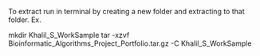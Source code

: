 To extract run in terminal by creating a new folder and extracting to that folder. 
Ex. 

mkdir Khalil_S_WorkSample
tar -xzvf Bioinformatic_Algorithms_Project_Portfolio.tar.gz -C Khalil_S_WorkSample
